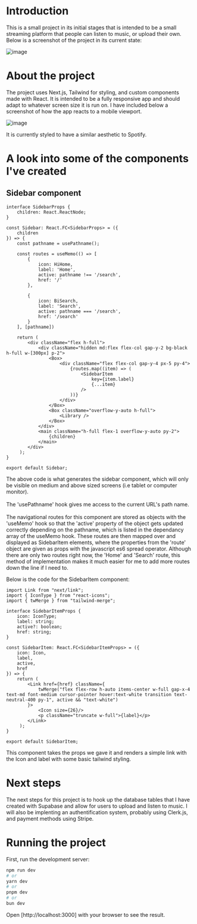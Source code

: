 # Introduction

This is a small project in its initial stages that is intended to be a small 
streaming platform that people can listen to music, or upload their own.
Below is a screenshot of the project in its current state:

![image](https://github.com/conorbowles51/StreamingPlatform/assets/143211735/a54760d0-3df1-4c3e-9b1d-4f617260d8de)


# About the project

The project uses Next.js, Tailwind for styling, and custom components made with React.
It is intended to be a fully responsive app and should adapt to whatever screen size
it is run on. I have included below a screenshot of how the app reacts to a mobile viewport.

![image](https://github.com/conorbowles51/StreamingPlatform/assets/143211735/ba66d264-c53d-444e-8f69-328132de0e95)

It is currently styled to have a similar aesthetic to Spotify.

# A look into some of the components I've created

## Sidebar component
```tsx
interface SidebarProps {
    children: React.ReactNode;
}

const Sidebar: React.FC<SidebarProps> = ({
    children
}) => {
    const pathname = usePathname();

    const routes = useMemo(() => [
        {
            icon: HiHome,
            label: 'Home',
            active: pathname !== '/search',
            href: '/'
        },

        {
            icon: BiSearch,
            label: 'Search',
            active: pathname === '/search',
            href: '/search'
        }
    ], [pathname])

    return ( 
        <div className="flex h-full">
            <div className="hidden md:flex flex-col gap-y-2 bg-black h-full w-[300px] p-2">
                <Box>
                    <div className="flex flex-col gap-y-4 px-5 py-4">
                        {routes.map((item) => (
                            <SidebarItem 
                                key={item.label}
                                {...item}
                            />
                        ))}
                    </div>
                </Box>
                <Box className="overflow-y-auto h-full">
                    <Library />
                </Box>
            </div>
            <main className="h-full flex-1 overflow-y-auto py-2">
                {children}
            </main>
        </div>
     );
}
 
export default Sidebar;
```
The above code is what generates the sidebar component, which will only be visible on medium
and above sized screens (i.e tablet or computer monitor).<br/></br> The 'usePathname' hook gives me access to the
current URL's path name. </br></br>The navigational routes for this component are stored as objects with the 
'useMemo' hook so that the 'active' property of the object gets updated correctly depending on the 
pathname, which is listed in the dependancy array of the useMemo hook. These routes are then mapped over
and displayed as SidebarItem elements, where the properties from the 'route' object
are given as props with the javascript es6 spread operator. Although there are only two routes right now, the 'Home' and 'Search'
route, this method of implementation makes it much easier for me to add more routes down the line if I need to.

Below is the code for the SidebarItem component:

```
import Link from "next/link";
import { IconType } from "react-icons";
import { twMerge } from "tailwind-merge";

interface SidebarItemProps {
    icon: IconType;
    label: string;
    active?: boolean;
    href: string;
}

const SidebarItem: React.FC<SidebarItemProps> = ({
    icon: Icon,
    label,
    active,
    href
}) => {
    return ( 
        <Link href={href} className={
            twMerge("flex flex-row h-auto items-center w-full gap-x-4 text-md font-medium cursor-pointer hover:text-white transition text-neutral-400 py-1", active && "text-white")
        }>
            <Icon size={26}/>
            <p className="truncate w-full">{label}</p>
        </Link>
     );
}
 
export default SidebarItem;
```
This component takes the props we gave it and renders a simple link with the Icon and label
with some basic tailwind styling.

# Next steps

The next steps for this project is to hook up the database tables that I have created with Supabase
and allow for users to upload and listen to music. I will also be implenting an authentification system,
probably using Clerk.js, and payment methods using Stripe.

# Running the project

First, run the development server:

```bash
npm run dev
# or
yarn dev
# or
pnpm dev
# or
bun dev
```

Open [http://localhost:3000] with your browser to see the result.
